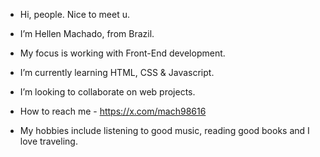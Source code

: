 - Hi, people. Nice to meet u.

- I’m Hellen Machado, from Brazil.
- My focus is working with Front-End development.
- I’m currently learning HTML, CSS & Javascript.
- I’m looking to collaborate on web projects.
- How to reach me - https://x.com/mach98616
- My hobbies include listening to good music, reading good books and I love traveling.

<!---
He-9203/He-9203 is a ✨ special ✨ repository because its `README.md` (this file) appears on your GitHub profile.
You can click the Preview link to take a look at your changes.
--->
